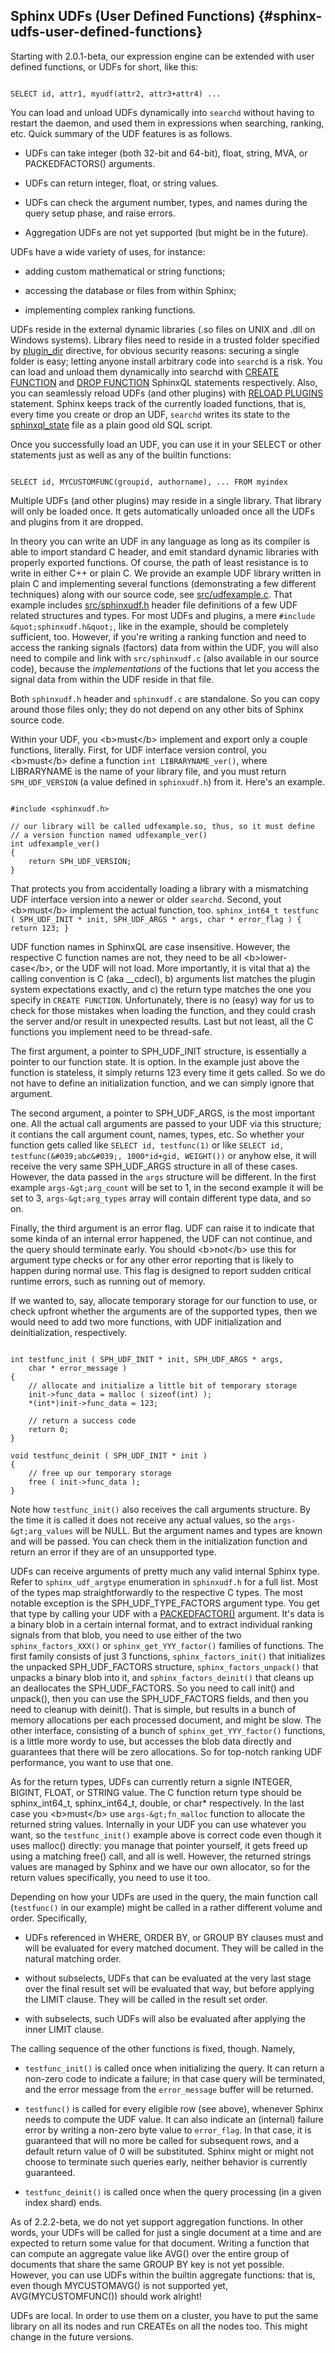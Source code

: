 ## Sphinx UDFs (User Defined Functions) {#sphinx-udfs-user-defined-functions}

Starting with 2.0.1-beta, our expression engine can be extended with user defined functions, or UDFs for short, like this:

```

SELECT id, attr1, myudf(attr2, attr3+attr4) ...

```

You can load and unload UDFs dynamically into `searchd` without having to restart the daemon, and used them in expressions when searching, ranking, etc. Quick summary of the UDF features is as follows.

*   UDFs can take integer (both 32-bit and 64-bit), float, string, MVA, or PACKEDFACTORS() arguments.

*   UDFs can return integer, float, or string values.

*   UDFs can check the argument number, types, and names during the query setup phase, and raise errors.

*   Aggregation UDFs are not yet supported (but might be in the future).

UDFs have a wide variety of uses, for instance:

*   adding custom mathematical or string functions;

*   accessing the database or files from within Sphinx;

*   implementing complex ranking functions.

UDFs reside in the external dynamic libraries (.so files on UNIX and .dll on Windows systems). Library files need to reside in a trusted folder specified by [plugin_dir](../common_section_configuration_options/plugindir.md) directive, for obvious security reasons: securing a single folder is easy; letting anyone install arbitrary code into `searchd` is a risk. You can load and unload them dynamically into searchd with [CREATE FUNCTION](../create_function_syntax.md) and [DROP FUNCTION](../drop_function_syntax.md) SphinxQL statements respectively. Also, you can seamlessly reload UDFs (and other plugins) with [RELOAD PLUGINS](../reload_plugins_syntax.md) statement. Sphinx keeps track of the currently loaded functions, that is, every time you create or drop an UDF, `searchd` writes its state to the [sphinxql_state](../searchd_program_configuration_options/sphinxqlstate.md) file as a plain good old SQL script.

Once you successfully load an UDF, you can use it in your SELECT or other statements just as well as any of the builtin functions:

```

SELECT id, MYCUSTOMFUNC(groupid, authorname), ... FROM myindex

```

Multiple UDFs (and other plugins) may reside in a single library. That library will only be loaded once. It gets automatically unloaded once all the UDFs and plugins from it are dropped.

In theory you can write an UDF in any language as long as its compiler is able to import standard C header, and emit standard dynamic libraries with properly exported functions. Of course, the path of least resistance is to write in either C++ or plain C. We provide an example UDF library written in plain C and implementing several functions (demonstrating a few different techniques) along with our source code, see [src/udfexample.c](https://github.com/sphinxsearch/sphinx/blob/master/src/udfexample.c). That example includes [src/sphinxudf.h](https://github.com/sphinxsearch/sphinx/blob/master/src/sphinxudf.h) header file definitions of a few UDF related structures and types. For most UDFs and plugins, a mere `#include &quot;sphinxudf.h&quot;`, like in the example, should be completely sufficient, too. However, if you&#039;re writing a ranking function and need to access the ranking signals (factors) data from within the UDF, you will also need to compile and link with `src/sphinxudf.c` (also available in our source code), because the _implementations_ of the fuctions that let you access the signal data from within the UDF reside in that file.

Both `sphinxudf.h` header and `sphinxudf.c` are standalone. So you can copy around those files only; they do not depend on any other bits of Sphinx source code.

Within your UDF, you &lt;b&gt;must&lt;/b&gt; implement and export only a couple functions, literally. First, for UDF interface version control, you &lt;b&gt;must&lt;/b&gt; define a function `int LIBRARYNAME_ver()`, where LIBRARYNAME is the name of your library file, and you must return `SPH_UDF_VERSION` (a value defined in `sphinxudf.h`) from it. Here&#039;s an example.

```

#include <sphinxudf.h>

// our library will be called udfexample.so, thus, so it must define
// a version function named udfexample_ver()
int udfexample_ver()
{
    return SPH_UDF_VERSION;
}

```

That protects you from accidentally loading a library with a mismatching UDF interface version into a newer or older `searchd`. Second, yout &lt;b&gt;must&lt;/b&gt; implement the actual function, too. `sphinx_int64_t testfunc ( SPH_UDF_INIT * init, SPH_UDF_ARGS * args, char * error_flag ) { return 123; }`

UDF function names in SphinxQL are case insensitive. However, the respective C function names are not, they need to be all &lt;b&gt;lower-case&lt;/b&gt;, or the UDF will not load. More importantly, it is vital that a) the calling convention is C (aka __cdecl), b) arguments list matches the plugin system expectations exactly, and c) the return type matches the one you specify in `CREATE FUNCTION`. Unfortunately, there is no (easy) way for us to check for those mistakes when loading the function, and they could crash the server and/or result in unexpected results. Last but not least, all the C functions you implement need to be thread-safe.

The first argument, a pointer to SPH_UDF_INIT structure, is essentially a pointer to our function state. It is option. In the example just above the function is stateless, it simply returns 123 every time it gets called. So we do not have to define an initialization function, and we can simply ignore that argument.

The second argument, a pointer to SPH_UDF_ARGS, is the most important one. All the actual call arguments are passed to your UDF via this structure; it contians the call argument count, names, types, etc. So whether your function gets called like `SELECT id, testfunc(1)` or like `SELECT id, testfunc(&#039;abc&#039;, 1000*id+gid, WEIGHT())` or anyhow else, it will receive the very same SPH_UDF_ARGS structure in all of these cases. However, the data passed in the `args` structure will be different. In the first example `args-&gt;arg_count` will be set to 1, in the second example it will be set to 3, `args-&gt;arg_types` array will contain different type data, and so on.

Finally, the third argument is an error flag. UDF can raise it to indicate that some kinda of an internal error happened, the UDF can not continue, and the query should terminate early. You should &lt;b&gt;not&lt;/b&gt; use this for argument type checks or for any other error reporting that is likely to happen during normal use. This flag is designed to report sudden critical runtime errors, such as running out of memory.

If we wanted to, say, allocate temporary storage for our function to use, or check upfront whether the arguments are of the supported types, then we would need to add two more functions, with UDF initialization and deinitialization, respectively.

```

int testfunc_init ( SPH_UDF_INIT * init, SPH_UDF_ARGS * args,
    char * error_message )
{
    // allocate and initialize a little bit of temporary storage
    init->func_data = malloc ( sizeof(int) );
    *(int*)init->func_data = 123;

    // return a success code
    return 0;
}

void testfunc_deinit ( SPH_UDF_INIT * init )
{
    // free up our temporary storage
    free ( init->func_data );
}

```

Note how `testfunc_init()` also receives the call arguments structure. By the time it is called it does not receive any actual values, so the `args-&gt;arg_values` will be NULL. But the argument names and types are known and will be passed. You can check them in the initialization function and return an error if they are of an unsupported type.

UDFs can receive arguments of pretty much any valid internal Sphinx type. Refer to `sphinx_udf_argtype` enumeration in `sphinxudf.h` for a full list. Most of the types map straightforwardly to the respective C types. The most notable exception is the SPH_UDF_TYPE_FACTORS argument type. You get that type by calling your UDF with a [PACKEDFACTOR()](../5_searching/expressions,_functions,_and_operators/miscellaneous_functions.md#expr-func-packedfactors) argument. It&#039;s data is a binary blob in a certain internal format, and to extract individual ranking signals from that blob, you need to use either of the two `sphinx_factors_XXX()` or `sphinx_get_YYY_factor()` families of functions. The first family consists of just 3 functions, `sphinx_factors_init()` that initializes the unpacked SPH_UDF_FACTORS structure, `sphinx_factors_unpack()` that unpacks a binary blob into it, and `sphinx_factors_deinit()` that cleans up an deallocates the SPH_UDF_FACTORS. So you need to call init() and unpack(), then you can use the SPH_UDF_FACTORS fields, and then you need to cleanup with deinit(). That is simple, but results in a bunch of memory allocations per each processed document, and might be slow. The other interface, consisting of a bunch of `sphinx_get_YYY_factor()` functions, is a little more wordy to use, but accesses the blob data directly and guarantees that there will be zero allocations. So for top-notch ranking UDF performance, you want to use that one.

As for the return types, UDFs can currently return a signle INTEGER, BIGINT, FLOAT, or STRING value. The C function return type should be sphinx_int64_t, sphinx_int64_t, double, or char* respectively. In the last case you &lt;b&gt;must&lt;/b&gt; use `args-&gt;fn_malloc` function to allocate the returned string values. Internally in your UDF you can use whatever you want, so the `testfunc_init()` example above is correct code even though it uses malloc() directly: you manage that pointer yourself, it gets freed up using a matching free() call, and all is well. However, the returned strings values are managed by Sphinx and we have our own allocator, so for the return values specifically, you need to use it too.

Depending on how your UDFs are used in the query, the main function call (`testfunc()` in our example) might be called in a rather different volume and order. Specifically,

*   UDFs referenced in WHERE, ORDER BY, or GROUP BY clauses must and will be evaluated for every matched document. They will be called in the natural matching order.

*   without subselects, UDFs that can be evaluated at the very last stage over the final result set will be evaluated that way, but before applying the LIMIT clause. They will be called in the result set order.

*   with subselects, such UDFs will also be evaluated after applying the inner LIMIT clause.

The calling sequence of the other functions is fixed, though. Namely,

*   `testfunc_init()` is called once when initializing the query. It can return a non-zero code to indicate a failure; in that case query will be terminated, and the error message from the `error_message` buffer will be returned.

*   `testfunc()` is called for every eligible row (see above), whenever Sphinx needs to compute the UDF value. It can also indicate an (internal) failure error by writing a non-zero byte value to `error_flag`. In that case, it is guaranteed that will no more be called for subsequent rows, and a default return value of 0 will be substituted. Sphinx might or might not choose to terminate such queries early, neither behavior is currently guaranteed.

*   `testfunc_deinit()` is called once when the query processing (in a given index shard) ends.

As of 2.2.2-beta, we do not yet support aggregation functions. In other words, your UDFs will be called for just a single document at a time and are expected to return some value for that document. Writing a function that can compute an aggregate value like AVG() over the entire group of documents that share the same GROUP BY key is not yet possible. However, you can use UDFs within the builtin aggregate functions: that is, even though MYCUSTOMAVG() is not supported yet, AVG(MYCUSTOMFUNC()) should work alright!

UDFs are local. In order to use them on a cluster, you have to put the same library on all its nodes and run CREATEs on all the nodes too. This might change in the future versions.
